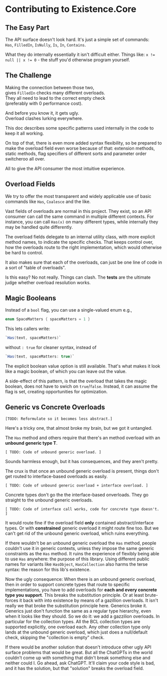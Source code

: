 Contributing to Existence.Core
==============================

The Easy Part
-------------

The API surface doesn't look hard. It's just a simple set of commands:  
`Has`, `FilledIn`, `IsNully`, `Is`, `In`, `Contains`.

What they do internally essentially it isn't difficult either. Things like:
`x != null || x != 0` - the stuff you'd otherwise program yourself.

The Challenge
-------------

Making the connection between those two,  
gives `FilledIn` checks many different overloads.  
They all need to lead to the correct empty check  
(preferably with 0 performance cost).

And before you know it, it gets ugly.  
Overload clashes lurking everywhere.

This doc describes some specific patterns used internally in the code to keep it all working.

On top of that, there is even more added syntax flexibility, so be prepared to make the overload field even worse because of that: extension methods, static methods, flag specifiers of different sorts and parameter order switcheroo all over.

All to give the API consumer the most intuitive experience.


Overload Fields
---------------

We try to offer the most transparent and widely applicable use of basic commands like `Has`, `Coalesce` and the like.

Vast fields of overloads are normal in this project. They exist, so an API consumer can call the same command in multiple different contexts. For instance, you can call `Has(x)` on many different types, while internally they may be handled quite differently.

The overload fields delegate to an internal utility class, with more explicit method names, to indicate the specific checks. That keeps control over, how the overloads route to the right implementation, which would otherwise be hard to control.

It also makes sure that each of the overloads, can just be one line of code in a sort of "table of overloads".

Is this easy? No not really. Things can clash. The __tests__ are the ultimate judge whether overload resolution works.


Magic Booleans
--------------

Instead of a `bool` flag, you can use a single-valued enum e.g.,

```cs
enum SpaceMatters { spaceMatters = 1 }
```

This lets callers write:

```cs
`Has(text, spaceMatters)`
```

without `: true` for cleaner syntax, instead of

```cs
`Has(text, spaceMatters: true)`
```

The explicit boolean value option is still available. That's what makes it look like a magic boolean, of which you can leave out the value.

A side-effect of this pattern, is that the overload that takes the magic boolean, does not have to swich on `true`/`false`. Instead, it can assume the flag is set, creating opportunities for optimization.



Generic vs Concrete Overloads
-----------------------------

`[TODO: Reformulate so it becomes less abstract.]`

Here's a tricky one, that almost broke my brain, but we got it untangled.

The `Has` method and others require that there's an method overload with an __unbound generic type T__.

`[ TODO: Code of unbound generic overload. ]`

Sounds harmless enough, but it has consequences, and they aren't pretty.

The crux is that once an unbound generic overload is present, things don't get routed to interface-based overloads as easily.

`[ TODO: Code of unbound generic overload + interface overload. ]`

Concrete types don't go the the interface-based onverloads. They go straight to the unbound generic overloads.

`[ TODO: Code of interface call works, code for concrete type doesn't. ]`

It would route fine if the overload field __only__ contained abstract/interface types. Or with __constrained__ generic overload it might route fine too. But we can't get rid of the unbound generic overload, which ruins everything.

If there wouldn't be an unbound generic overload the `Has` method, people couldn't use it in generic contexts, unless they impose the same generic constraints as the `Has` method. It ruins the experience of flexibly being able to use `Has` anywhere: the purpose of this library. Using different public names for variants like `HasObject`, `HasCollection` also harms the terse syntax: the reason for this lib's existence.

Now the ugly consequence: When there is an unbound generic overload, then in order to support concrete types that route to specific implementations, you have to add overloads for __each and every concrete type you support__. This breaks the substitution principle. Or at least brute-forces it back with into existence by means of a gazillion overloads. It isn't really we that broke the substitution principle here. Generics broke it. Generics just don't function the same as a regular type hierarchy, even when it looks like they should. So we do it: we add a gazzilion overloads. In particular for the collection types. All the BCL collection types are supported explicitly, one overload each. Any other collection type only lands at the unbound generic overload, which just does a null/default check, skipping the "collection is empty" check.

If there would be another solution that doesn't introduce other ugly API surface problems that would be great. But all the ChatGPTs in the world couldn't come up with something that didn't break something else and neither could I. Go ahead, ask ChatGPT. It'll claim your code style is bad, and it has the solution, but that "solution" breaks the overload field.